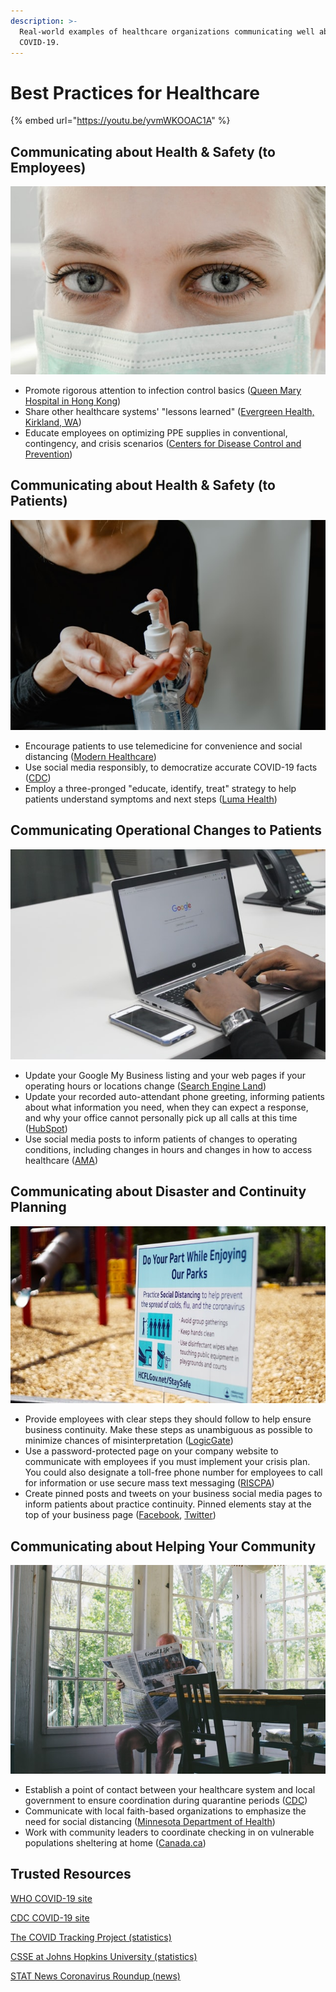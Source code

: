 ```yaml
---
description: >-
  Real-world examples of healthcare organizations communicating well about
  COVID-19.
---
```


# Best Practices for Healthcare

{% embed url="https://youtu.be/yvmWKOOAC1A" %}

## Communicating about Health & Safety \(to Employees\)

![Photo by Ani Kolleshi on Unsplash](../.gitbook/assets/unsplash-nurse.jpg)

* Promote rigorous attention to infection control basics \([Queen Mary Hospital in Hong Kong](https://www.eurekalert.org/pub_releases/2020-03/sfhe-hks030420.php)\)
* Share other healthcare systems' "lessons learned" \([Evergreen Health, Kirkland, WA](http://www.wsha.org/wp-content/uploads/2020-3-12-EvergreenHealth-WSHA_COVID19_TO-SHARE.pdf)\)
* Educate employees on optimizing PPE supplies in conventional, contingency, and crisis scenarios \([Centers for Disease Control and Prevention](https://www.cdc.gov/coronavirus/2019-ncov/hcp/ppe-strategy/isolation-gowns.html)\)

## Communicating about Health & Safety \(to Patients\)

![Photo by Kelly Sikkema on Unsplash](../.gitbook/assets/unsplash-hand-sanitizer.jpg)

* Encourage patients to use telemedicine for convenience and social distancing \([Modern Healthcare](https://www.modernhealthcare.com/opinion-editorial/congress-must-act-ensure-telehealth-can-be-used-combat-coronavirus?utm_source=modern-healthcare-daily-dose&utm_medium=email&utm_campaign=20200302&utm_content=article5-headline)\)
* Use social media responsibly, to democratize accurate COVID-19 facts \([CDC](https://www.cdc.gov/coronavirus/2019-ncov/php/public-health-communicators-get-your-community-ready.html)\)
* Employ a three-pronged "educate, identify, treat" strategy to help patients understand symptoms and next steps \([Luma Health](https://www.lumahealth.io/blog/coronavirus-patient-communication-best-practices/)\)

## Communicating Operational Changes to Patients 

![Photo by Benjamin Dada on Unsplash](../.gitbook/assets/google-hands-unsplash.jpg)

* Update your Google My Business listing and your web pages if your operating hours or locations change \([Search Engine Land](https://searchengineland.com/update-your-online-presence-for-covid-19-330968)\)
* Update your recorded auto-attendant phone greeting, informing patients about what information you need, when they can expect a response, and why your office cannot personally pick up all calls at this time \([HubSpot](https://blog.hubspot.com/sales/sales-voicemail-tips-that-guarantee-callbacks)\)
* Use social media posts to inform patients of changes to operating conditions, including changes in hours and changes in how to access healthcare \([AMA](https://www.ama-assn.org/delivering-care/public-health/doctor-uses-reach-social-media-ease-covid-19-pandemic-fears)\)

## Communicating about Disaster and Continuity Planning 

![Photo by Jordan Hopkins on Unsplash](../.gitbook/assets/social-distancing-unsplash.jpg)

* Provide employees with clear steps they should follow to help ensure business continuity. Make these steps as unambiguous as possible to minimize chances of misinterpretation \([LogicGate](https://www.logicgate.com/2020/03/09/business-continuity-plans-and-covid-19-a-primer/)\)
* Use a password-protected page on your company website to communicate with employees if you must implement your crisis plan. You could also designate a toll-free phone number for employees to call for information or use secure mass text messaging \([RISCPA](https://www.riscpa.org/news-and-events/165/covid-19-business-planning-checklist/view-news)\)
* Create pinned posts and tweets on your business social media pages to inform patients about practice continuity. Pinned elements stay at the top of your business page \([Facebook](https://m.facebook.com/help/235598533193464?helpref=related&source_cms_id=1376303972644600), [Twitter](https://www.businessinsider.com/how-to-pin-a-tweet-on-twitter)\)

## Communicating about Helping Your Community 

![Photo by Sam Wheeler on Unsplash](../.gitbook/assets/elderly-newspaper-man-unsplash.jpg)

* Establish a point of contact between your healthcare system and local government to ensure coordination during quarantine periods \([CDC](https://app.gitbook.com/@media-shower/s/coco/~/drafts/-M31XzUTW28oCSYPXNP2/best-practices/best-practices-for-healthcare)\)
* Communicate with local faith-based organizations to emphasize the need for social distancing \([Minnesota Department of Health](https://www.health.state.mn.us/diseases/coronavirus/action.html#faith)\)
* Work with community leaders to coordinate checking in on vulnerable populations sheltering at home \([Canada.ca](https://www.canada.ca/en/public-health/services/publications/diseases-conditions/vulnerable-populations-covid-19.html)\)

## Trusted Resources

[WHO COVID-19 site](https://www.who.int/emergencies/diseases/novel-coronavirus-2019)

[CDC COVID-19 site](https://www.cdc.gov/coronavirus/2019-ncov/index.html)

[The COVID Tracking Project \(statistics\)](https://covidtracking.com/)

[CSSE at Johns Hopkins University \(statistics\)](https://gisanddata.maps.arcgis.com/apps/opsdashboard/index.html#/bda7594740fd40299423467b48e9ecf6)

[STAT News Coronavirus Roundup \(news\)](https://www.statnews.com/tag/coronavirus/)



